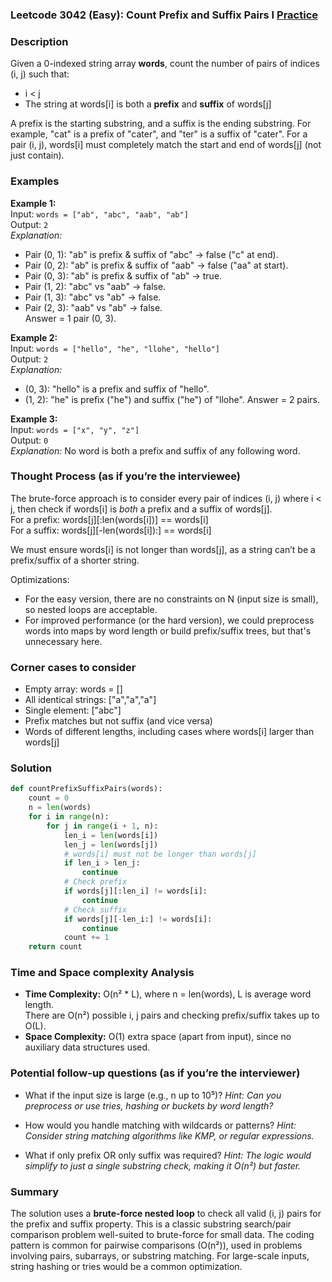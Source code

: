 ### Leetcode 3042 (Easy): Count Prefix and Suffix Pairs I [Practice](https://leetcode.com/problems/count-prefix-and-suffix-pairs-i)

### Description  
Given a 0-indexed string array **words**, count the number of pairs of indices (i, j) such that:

- i < j
- The string at words[i] is both a **prefix** and **suffix** of words[j]

A prefix is the starting substring, and a suffix is the ending substring. For example, "cat" is a prefix of "cater", and "ter" is a suffix of "cater". For a pair (i, j), words[i] must completely match the start and end of words[j] (not just contain).

### Examples  

**Example 1:**  
Input: `words = ["ab", "abc", "aab", "ab"]`  
Output: `2`  
*Explanation:*
- Pair (0, 1): "ab" is prefix & suffix of "abc" → false ("c" at end).
- Pair (0, 2): "ab" is prefix & suffix of "aab" → false ("aa" at start).
- Pair (0, 3): "ab" is prefix & suffix of "ab" → true.
- Pair (1, 2): "abc" vs "aab" → false.
- Pair (1, 3): "abc" vs "ab" → false.
- Pair (2, 3): "aab" vs "ab" → false.  
Answer = 1 pair (0, 3).

**Example 2:**  
Input: `words = ["hello", "he", "llohe", "hello"]`  
Output: `2`  
*Explanation:*
- (0, 3): "hello" is a prefix and suffix of "hello".
- (1, 2): "he" is prefix ("he") and suffix ("he") of "llohe".
Answer = 2 pairs.

**Example 3:**  
Input: `words = ["x", "y", "z"]`  
Output: `0`  
*Explanation:*
No word is both a prefix and suffix of any following word.

### Thought Process (as if you’re the interviewee)  

The brute-force approach is to consider every pair of indices (i, j) where i < j, then check if words[i] is *both* a prefix and a suffix of words[j].  
For a prefix: words[j][:len(words[i])] == words[i]  
For a suffix: words[j][-len(words[i]):] == words[i]  

We must ensure words[i] is not longer than words[j], as a string can’t be a prefix/suffix of a shorter string.

Optimizations:
- For the easy version, there are no constraints on N (input size is small), so nested loops are acceptable.
- For improved performance (or the hard version), we could preprocess words into maps by word length or build prefix/suffix trees, but that's unnecessary here.

### Corner cases to consider  
- Empty array: words = []
- All identical strings: ["a","a","a"]
- Single element: ["abc"]
- Prefix matches but not suffix (and vice versa)
- Words of different lengths, including cases where words[i] larger than words[j]

### Solution

```python
def countPrefixSuffixPairs(words):
    count = 0
    n = len(words)
    for i in range(n):
        for j in range(i + 1, n):
            len_i = len(words[i])
            len_j = len(words[j])
            # words[i] must not be longer than words[j]
            if len_i > len_j:
                continue
            # Check prefix
            if words[j][:len_i] != words[i]:
                continue
            # Check suffix
            if words[j][-len_i:] != words[i]:
                continue
            count += 1
    return count
```

### Time and Space complexity Analysis  

- **Time Complexity:** O(n² \* L), where n = len(words), L is average word length.  
  There are O(n²) possible i, j pairs and checking prefix/suffix takes up to O(L).
- **Space Complexity:** O(1) extra space (apart from input), since no auxiliary data structures used.

### Potential follow-up questions (as if you’re the interviewer)  

- What if the input size is large (e.g., n up to 10⁵)?
  *Hint: Can you preprocess or use tries, hashing or buckets by word length?*

- How would you handle matching with wildcards or patterns?
  *Hint: Consider string matching algorithms like KMP, or regular expressions.*

- What if only prefix OR only suffix was required?
  *Hint: The logic would simplify to just a single substring check, making it O(n²) but faster.*

### Summary
The solution uses a **brute-force nested loop** to check all valid (i, j) pairs for the prefix and suffix property. This is a classic substring search/pair comparison problem well-suited to brute-force for small data. The coding pattern is common for pairwise comparisons (O(n²)), used in problems involving pairs, subarrays, or substring matching. For large-scale inputs, string hashing or tries would be a common optimization.